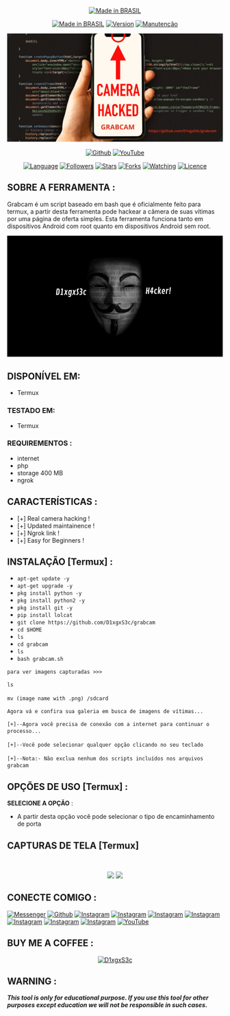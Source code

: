 <p align="center">
<a href="https://bit.ly/2BNk3P1"><img title="Made in BRASIL" src="https://img.shields.io/badge/MADE%20IN-BRASIL-SCRIPT?colorA=%23ff8100&colorB=%23017e40&colorC=%23ff0000&style=for-the-badge"></a>
</p>
<p align="center">
<a href="https://bit.ly/2BNk3P1"><img title="Made in BRASIL" src="https://img.shields.io/badge/Tool-Grabcam-green.svg"></a>
<a href="https://bit.ly/2BNk3P1"><img title="Version" src="https://img.shields.io/badge/Version-1.0-green.svg?style=flat-square"></a>
<a href="https://bit.ly/2BNk3P1"><img title="Manutenção" src="https://img.shields.io/badge/Maintained%3F-yes-green.svg"></a>
</p>
<p align="center">
<a href="https://d1xgx-portifolio.vercel.app/"><img title="Grabcam" src="https://github.com/D1xgxS3c/grabcam/blob/main/GRABCAM.png "></a>
</p>
<p align="center">
<a href="https://github.com/D1xgxS3c"><img title="Github" src="https://img.shields.io/badge/D1xgxS3c-brightgreen?style=for-the-badge&logo=github"></a>
<a href="https://rebrand.ly/D1xgxS3c"><img title="YouTube" src="https://img.shields.io/badge/YouTube-D1xgxS3c-red?style=for-the-badge&logo=Youtube"></a>
</p>
<p align="center">
<a href="https://github.com/D1xgxS3c"><img title="Language" src="https://img.shields.io/badge/Made%20with-Bash-1f425f.svg?v=103"></a>
<a href="https://github.com/D1xgxS3c"><img title="Followers" src="https://img.shields.io/github/followers/D1xgxS3c?color=blue&style=flat-square"></a>
<a href="https://github.com/D1xgxS3c"><img title="Stars" src="https://img.shields.io/github/stars/D1xgxS3c/grabcam?color=red&style=flat-square"></a>
<a href="https://github.com/D1xgxS3c"><img title="Forks" src="https://img.shields.io/github/forks/D1xgxS3c/grabcam?color=red&style=flat-square"></a>
<a href="https://github.com/D1xgxS3c"><img title="Watching" src="https://img.shields.io/github/watchers/D1xgxS3c/grabcam?label=Watchers&color=blue&style=flat-square"></a>
<a href="https://github.com/noob-hackers"><img title="Licence" src="https://img.shields.io/badge/License-MIT-blue.svg"></a>
</p>

## SOBRE A FERRAMENTA :

Grabcam é um script baseado em bash que é oficialmente feito para termux, a partir desta ferramenta pode hackear a câmera de suas vítimas por uma página de oferta simples. Esta ferramenta funciona tanto em dispositivos Android com root quanto em dispositivos Android sem root.

<p align="center"><a href=""><img title="D1xgxS3c" src="https://raw.githubusercontent.com/D1xgxS3c/D1xgxS3c/refs/heads/main/D1xgxS3c.gif"></a>
</p>

## DISPONÍVEL EM:

* Termux

### TESTADO EM:

* Termux

### REQUIREMENTOS :
* internet
* php
* storage 400 MB
* ngrok

## CARACTERÍSTICAS :
* [+] Real camera hacking !
* [+] Updated maintainence !
* [+] Ngrok link !
* [+] Easy for Beginners !

## INSTALAÇÃO [Termux] :

* `apt-get update -y`
* `apt-get upgrade -y`
* `pkg install python -y`
* `pkg install python2 -y`
* `pkg install git -y`
* `pip install lolcat`
* `git clone https://github.com/D1xgxS3c/grabcam`
* `cd $HOME`
* `ls`
* `cd grabcam`
* `ls`
* `bash grabcam.sh`
```
para ver imagens capturadas >>>
```
```
ls

mv (image name with .png) /sdcard
```
```
Agora vá e confira sua galeria em busca de imagens de vítimas...
```
```
[+]--Agora você precisa de conexão com a internet para continuar o processo...

[+]--Você pode selecionar qualquer opção clicando no seu teclado

[+]--Nota:- Não exclua nenhum dos scripts incluídos nos arquivos grabcam

```
## OPÇÕES DE USO [Termux] :

__SELECIONE A OPÇÃO__ :
- A partir desta opção você pode selecionar o tipo de encaminhamento de porta

## CAPTURAS DE TELA [Termux]

<br>
<p align="center">
<img width="50%" src="https://user-images.githubusercontent.com/49580304/96668024-14d6f100-130f-11eb-9b77-321909b67a8f.jpg"/>
<img width="45%" src="https://user-images.githubusercontent.com/49580304/96668019-13a5c400-130f-11eb-9b30-c96a055b7532.jpg"/>
</p>

## CONECTE COMIGO :

[![Messenger](https://img.shields.io/badge/Chat-Messenger-blue?style=for-the-badge&logo=messenger)](https://rebrand.ly/fbmsnger)
<a href="https://github.com/D1xgxS3c"><img title="Github" src="https://img.shields.io/badge/d1xgxS3c-brightgreen?style=for-the-badge&logo=github"></a>
[![Instagram](https://img.shields.io/badge/INSTAGRAM-FOLLOW-red?style=for-the-badge&logo=instagram)](https://rebrand.ly/d1xgxs3c)
[![Instagram](https://img.shields.io/badge/WEBSITE-VISIT-yellow?style=for-the-badge&logo=blogger)](https://rebrand.ly/noobwebs)
[![Instagram](https://img.shields.io/badge/LINKEDIN-CONNECT-red?style=for-the-badge&logo=linkedin)](https://rebrand.ly/linkedinprof)
[![Instagram](https://img.shields.io/badge/FACEBOOK-LIKE-red?style=for-the-badge&logo=facebook)](https://rebrand.ly/fsbpage)
[![Instagram](https://img.shields.io/badge/TELEGRAM-CHANNEL-red?style=for-the-badge&logo=telegram)](https://rebrand.ly/telegramchnl)
[![Instagram](https://img.shields.io/badge/WHATSAPP-JOINGROUP-red?style=for-the-badge&logo=whatsapp)](https://rebrand.ly/hckrgroups)
[![Instagram](https://img.shields.io/badge/DISCUSSION-FORUM-blue?style=for-the-badge&logo=forum)](https://rebrand.ly/nhforums)
<a href="https://rebrand.ly/noobhackers"><img title="YouTube" src="https://img.shields.io/badge/YouTube-Noob Hackers-red?style=for-the-badge&logo=Youtube"></a>

## BUY ME A COFFEE :

<p align="center">
<a href="https://rebrand.ly/BuyCoffee"><img title="D1xgxS3c" src="https://i.etsystatic.com/32289224/r/il/294bb2/3603423963/il_794xN.3603423963_tuhu.jpg"></a>
</p>

## WARNING : 
***This tool is only for educational purpose. If you use this tool for other purposes except education we will not be responsible in such cases.***
